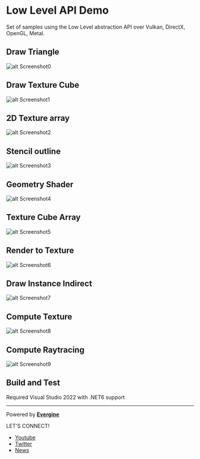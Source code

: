 # Low Level API Demo
Set of samples using the Low Level abstraction API over Vulkan, DirectX, OpenGL, Metal.

## Draw Triangle
![alt Screenshot0](Captures/Capture2.PNG)

## Draw Texture Cube
![alt Screenshot1](Captures/Capture3.PNG)

## 2D Texture array
![alt Screenshot2](Captures/Capture7.PNG)

## Stencil outline
![alt Screenshot3](Captures/Capture8.PNG)

## Geometry Shader
![alt Screenshot4](Captures/Capture4.PNG)

## Texture Cube Array
![alt Screenshot5](Captures/Capture1.PNG)

## Render to Texture
![alt Screenshot6](Captures/Capture5.PNG)

## Draw Instance Indirect
![alt Screenshot7](Captures/Capture6.PNG)

## Compute Texture
![alt Screenshot8](Captures/Capture9.png)

## Compute Raytracing
![alt Screenshot9](Captures/Capture0.PNG)


## Build and Test

Required Visual Studio 2022 with .NET6 support

----
Powered by **[Evergine](http://evergine.com)**

LET'S CONNECT!

- [Youtube](https://www.youtube.com/channel/UCpA-X92rxM0OuywdVcir9mA)
- [Twitter](https://twitter.com/EvergineTeam)
- [News](https://evergine.com/news/)
